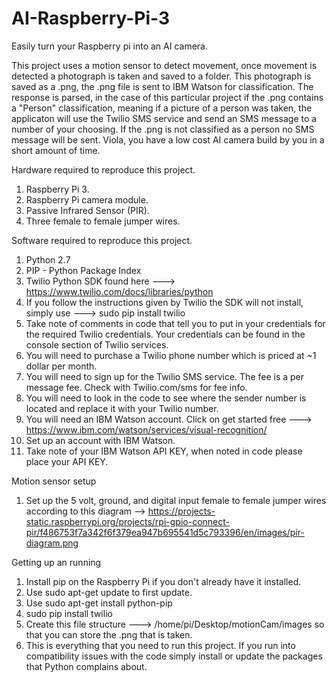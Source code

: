 # AI-Raspberry-Pi-3
Easily turn your Raspberry pi into an AI camera. 

This project uses a motion sensor to detect movement, once movement is detected a photograph is taken and saved to a folder. This photograph is saved as a .png, the .png file is sent to IBM Watson for classification. The response is parsed, in the case of this particular project if the .png contains a "Person" classification, meaning if a picture of a person was taken, the applicaton will use the Twilio SMS service and send an SMS message to a number of your choosing. If the .png is not classified as a person no SMS message will be sent. Viola, you have a low cost AI camera build by you in a short amount of time.  

Hardware required to reproduce this project.
1. Raspberry Pi 3.
2. Raspberry Pi camera module.
3. Passive Infrared Sensor (PIR).
4. Three female to female jumper wires.

Software required to reproduce this project.
1. Python 2.7 
2. PIP - Python Package Index
3. Twilio Python SDK found here ---> https://www.twilio.com/docs/libraries/python
4. If you follow the instructions given by Twilio the SDK will not install, simply use ---> sudo pip install twilio
5. Take note of comments in code that tell you to put in your credentials for the required Twilio credentials. Your credentials can be found in the console section of Twilio services.
6. You will need to purchase a Twilio phone number which is priced at ~1 dollar per month.
7. You will need to sign up for the Twilio SMS service. The fee is a per message fee. Check with Twilio.com/sms for fee info.
8. You will need to look in the code to see where the sender number is located and replace it with your Twilio number.
9. You will need an IBM Watson account. Click on get started free ---> https://www.ibm.com/watson/services/visual-recognition/
10. Set up an account with IBM Watson. 
11. Take note of your IBM Watson API KEY, when noted in code please place your API KEY.

Motion sensor setup
1. Set up the 5 volt, ground, and digital input female to female jumper wires according to this diagram --> 
https://projects-static.raspberrypi.org/projects/rpi-gpio-connect-pir/f486753f7a342f6f379ea947b695541d5c793396/en/images/pir-diagram.png

Getting up an running
1. Install pip on the Raspberry Pi if you don't already have it installed. 
2. Use sudo apt-get update to first update.
3. Use sudo apt-get install python-pip
4. sudo pip install twilio
5. Create this file structure ---> /home/pi/Desktop/motionCam/images so that you can store the .png that is taken.  
6. This is everything that you need to run this project. If you run into compatibility issues with the code simply install or update the packages that Python complains about.
